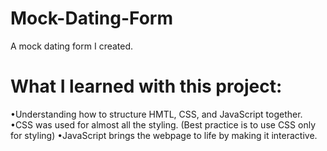 # Mock-Dating-Form

A mock dating form I created.

# What I learned with this project:

•Understanding how to structure HMTL, CSS, and JavaScript together.
•CSS was used for almost all the styling. (Best practice is to use CSS only for styling)
•JavaScript brings the webpage to life by making it interactive.
